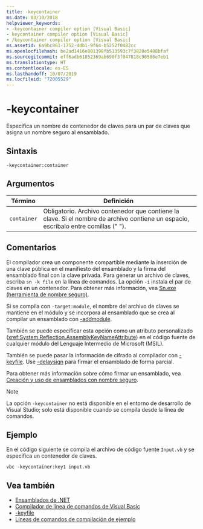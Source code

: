 ```yaml
---
title: -keycontainer
ms.date: 03/10/2018
helpviewer_keywords:
- -keycontainer compiler option [Visual Basic]
- keycontainer compiler option [Visual Basic]
- /keycontainer compiler option [Visual Basic]
ms.assetid: 6a9bc861-1752-4db1-9f64-b5252f0482cc
ms.openlocfilehash: be2ad1416e801398fb513593c7f3828e5488bfaf
ms.sourcegitcommit: eff6adb61852369ab690f3f047818c90580e7eb1
ms.translationtype: HT
ms.contentlocale: es-ES
ms.lasthandoff: 10/07/2019
ms.locfileid: "72005529"
---
```

# <a name="-keycontainer"></a>-keycontainer
Especifica un nombre de contenedor de claves para un par de claves que asigna un nombre seguro al ensamblado.  
  
## <a name="syntax"></a>Sintaxis  
  
```console  
-keycontainer:container  
```  
  
## <a name="arguments"></a>Argumentos  
  
|Término|Definición|  
|---|---|  
|`container`|Obligatorio. Archivo contenedor que contiene la clave. Si el nombre de archivo contiene un espacio, escríbalo entre comillas (" ").|  
  
## <a name="remarks"></a>Comentarios  
 El compilador crea un componente compartible mediante la inserción de una clave pública en el manifiesto del ensamblado y la firma del ensamblado final con la clave privada. Para generar un archivo de claves, escriba `sn -k file` en la línea de comandos. La opción `-i` instala el par de claves en un contenedor. Para obtener más información, vea [Sn.exe (herramienta de nombre seguro)](../../../framework/tools/sn-exe-strong-name-tool.md).  
  
 Si se compila con `-target:module`, el nombre del archivo de claves se mantiene en el módulo y se incorpora al ensamblado que se crea al compilar un ensamblado con [-addmodule](../../../visual-basic/reference/command-line-compiler/addmodule.md).  
  
 También se puede especificar esta opción como un atributo personalizado (<xref:System.Reflection.AssemblyKeyNameAttribute>) en el código fuente de cualquier módulo del Lenguaje Intermedio de Microsoft (MSIL).  
  
 También se puede pasar la información de cifrado al compilador con [-keyfile](../../../visual-basic/reference/command-line-compiler/keyfile.md). Use [-delaysign](../../../visual-basic/reference/command-line-compiler/delaysign.md) para firmar el ensamblado de forma parcial.  
  
 Para obtener más información sobre cómo firmar un ensamblado, vea [Creación y uso de ensamblados con nombre seguro](../../../standard/assembly/create-use-strong-named.md).  
  
> [!NOTE]
> La opción `-keycontainer` no está disponible en el entorno de desarrollo de Visual Studio; solo está disponible cuando se compila desde la línea de comandos.  
  
## <a name="example"></a>Ejemplo  
 En el código siguiente se compila el archivo de código fuente `Input.vb` y se especifica un contenedor de claves.  
  
```console  
vbc -keycontainer:key1 input.vb  
```  
  
## <a name="see-also"></a>Vea también

- [Ensamblados de .NET](../../../standard/assembly/index.md)
- [Compilador de línea de comandos de Visual Basic](../../../visual-basic/reference/command-line-compiler/index.md)
- [-keyfile](../../../visual-basic/reference/command-line-compiler/keyfile.md)
- [Líneas de comandos de compilación de ejemplo](../../../visual-basic/reference/command-line-compiler/sample-compilation-command-lines.md)
